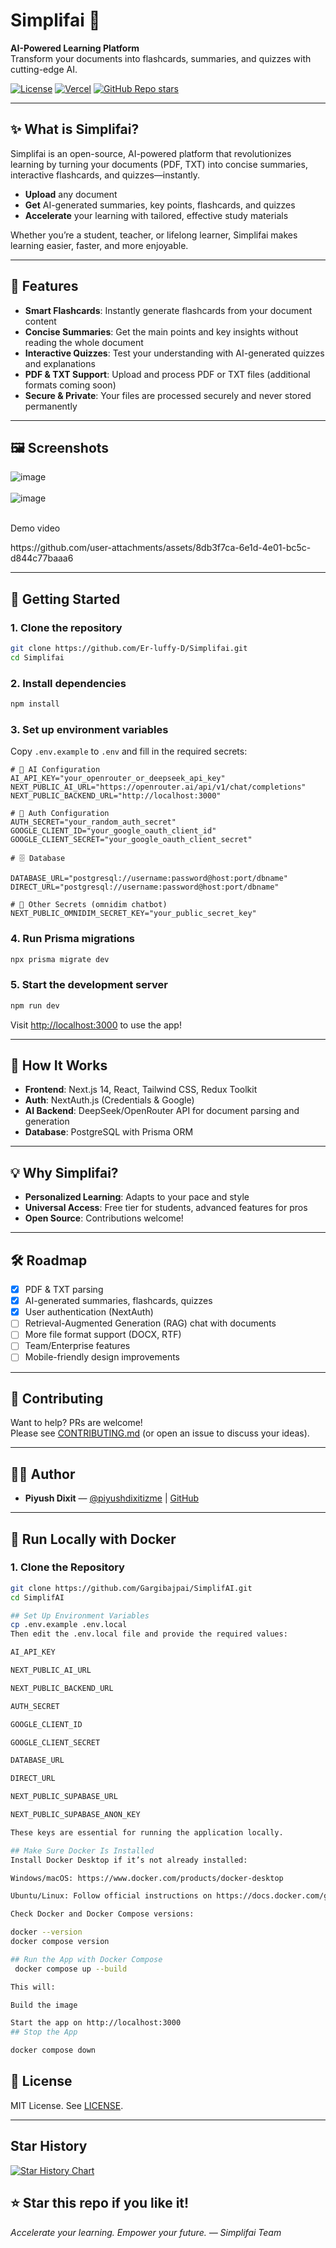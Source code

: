 # Simplifai 🚀

**AI-Powered Learning Platform**  
Transform your documents into flashcards, summaries, and quizzes with cutting-edge AI.

[![License](https://img.shields.io/github/license/Er-luffy-D/Simplifai?style=flat-square)](LICENSE)
[![Vercel](https://img.shields.io/badge/Deploy-Vercel-blue?style=flat-square)](https://simplif-ai-xi.vercel.app/)
[![GitHub Repo stars](https://img.shields.io/github/stars/Er-luffy-D/Simplifai?style=social)](https://github.com/Er-luffy-D/Simplifai/stargazers)

---

## ✨ What is Simplifai?

Simplifai is an open-source, AI-powered platform that revolutionizes learning by turning your documents (PDF, TXT) into concise summaries, interactive flashcards, and quizzes—instantly.

- **Upload** any document
- **Get** AI-generated summaries, key points, flashcards, and quizzes
- **Accelerate** your learning with tailored, effective study materials

Whether you’re a student, teacher, or lifelong learner, Simplifai makes learning easier, faster, and more enjoyable.

---

## 🌟 Features

- **Smart Flashcards**: Instantly generate flashcards from your document content
- **Concise Summaries**: Get the main points and key insights without reading the whole document
- **Interactive Quizzes**: Test your understanding with AI-generated quizzes and explanations
- **PDF & TXT Support**: Upload and process PDF or TXT files (additional formats coming soon)
- **Secure & Private**: Your files are processed securely and never stored permanently

---

## 🖼️ Screenshots
  
![image](https://github.com/user-attachments/assets/0d19e247-b3e2-4720-87ed-5172164a2d65)
<br><br>
![image](https://github.com/user-attachments/assets/06b08719-a6c8-4cd1-9b93-755fe6de6d11)
<br><br>
<p>Demo video </p>
https://github.com/user-attachments/assets/8db3f7ca-6e1d-4e01-bc5c-d844c77baaa6

---

## 🚀 Getting Started

### 1. Clone the repository

```bash
git clone https://github.com/Er-luffy-D/Simplifai.git
cd Simplifai
```

### 2. Install dependencies

```bash
npm install
```

### 3. Set up environment variables

Copy `.env.example` to `.env` and fill in the required secrets:

```env
# 🔐 AI Configuration
AI_API_KEY="your_openrouter_or_deepseek_api_key"
NEXT_PUBLIC_AI_URL="https://openrouter.ai/api/v1/chat/completions"
NEXT_PUBLIC_BACKEND_URL="http://localhost:3000"

# 🔐 Auth Configuration
AUTH_SECRET="your_random_auth_secret"
GOOGLE_CLIENT_ID="your_google_oauth_client_id"
GOOGLE_CLIENT_SECRET="your_google_oauth_client_secret"

# 🗄️ Database

DATABASE_URL="postgresql://username:password@host:port/dbname" 
DIRECT_URL="postgresql://username:password@host:port/dbname"    

# 🔑 Other Secrets (omnidim chatbot)
NEXT_PUBLIC_OMNIDIM_SECRET_KEY="your_public_secret_key"
```

### 4. Run Prisma migrations

```bash
npx prisma migrate dev
```

### 5. Start the development server

```bash
npm run dev
```

Visit [http://localhost:3000](http://localhost:3000) to use the app!

---

## 🤖 How It Works

- **Frontend**: Next.js 14, React, Tailwind CSS, Redux Toolkit
- **Auth**: NextAuth.js (Credentials & Google)
- **AI Backend**: DeepSeek/OpenRouter API for document parsing and generation
- **Database**: PostgreSQL with Prisma ORM

---

## 💡 Why Simplifai?

- **Personalized Learning**: Adapts to your pace and style
- **Universal Access**: Free tier for students, advanced features for pros
- **Open Source**: Contributions welcome!

---

## 🛠️ Roadmap

- [x] PDF & TXT parsing
- [x] AI-generated summaries, flashcards, quizzes
- [x] User authentication (NextAuth)
- [ ] Retrieval-Augmented Generation (RAG) chat with documents
- [ ] More file format support (DOCX, RTF)
- [ ] Team/Enterprise features
- [ ] Mobile-friendly design improvements

---

## 🤝 Contributing

Want to help? PRs are welcome!  
Please see [CONTRIBUTING.md](CONTRIBUTING.md) (or open an issue to discuss your ideas).

---

## 🧑‍💻 Author

- **Piyush Dixit** — [@piyushdixitizme](https://linkedin.com/in/piyushdixitizme) | [GitHub](https://github.com/Er-luffy-D)

---


## 🐳 Run Locally with Docker

### 1. Clone the Repository

```bash
git clone https://github.com/Gargibajpai/SimplifAI.git
cd SimplifAI

## Set Up Environment Variables 
cp .env.example .env.local
Then edit the .env.local file and provide the required values:

AI_API_KEY

NEXT_PUBLIC_AI_URL

NEXT_PUBLIC_BACKEND_URL

AUTH_SECRET

GOOGLE_CLIENT_ID

GOOGLE_CLIENT_SECRET

DATABASE_URL

DIRECT_URL

NEXT_PUBLIC_SUPABASE_URL

NEXT_PUBLIC_SUPABASE_ANON_KEY

These keys are essential for running the application locally.

## Make Sure Docker Is Installed 
Install Docker Desktop if it’s not already installed:

Windows/macOS: https://www.docker.com/products/docker-desktop

Ubuntu/Linux: Follow official instructions on https://docs.docker.com/get-docker/

Check Docker and Docker Compose versions:

docker --version
docker compose version

## Run the App with Docker Compose
 docker compose up --build

This will:

Build the image

Start the app on http://localhost:3000
## Stop the App

docker compose down
```

## 📄 License

MIT License. See [LICENSE](LICENSE).

---

## Star History


<a href="https://www.star-history.com/#er-luffy-d/simplifai&Timeline">
 <picture>
   <source media="(prefers-color-scheme: dark)" srcset="https://api.star-history.com/svg?repos=er-luffy-d/simplifai&type=Timeline&theme=dark" />
   <source media="(prefers-color-scheme: light)" srcset="https://api.star-history.com/svg?repos=er-luffy-d/simplifai&type=Timeline" />
   <img alt="Star History Chart" src="https://api.star-history.com/svg?repos=er-luffy-d/simplifai&type=Timeline" />
 </picture>
</a>

## ⭐️ Star this repo if you like it!

_Accelerate your learning. Empower your future. — Simplifai Team_



